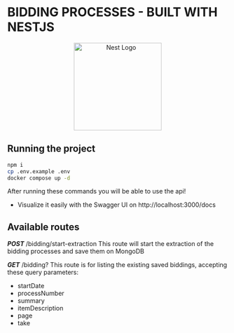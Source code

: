 # BIDDING PROCESSES - BUILT WITH NESTJS

<p align="center">
  <a href="http://nestjs.com/" target="blank"><img src="https://nestjs.com/img/logo-small.svg" width="200" alt="Nest Logo" /></a>
</p>

## Running the project


```bash
npm i
cp .env.example .env
docker compose up -d
```

After running these commands you will be able to use the api!

* Visualize it easily with the Swagger UI on http://localhost:3000/docs


## Available routes

***POST*** /bidding/start-extraction
This route will start the extraction of the bidding processes and save them on MongoDB

***GET*** /bidding?
This route is for listing the existing saved biddings, accepting these query parameters:

* startDate
* processNumber
* summary
* itemDescription
* page
* take
